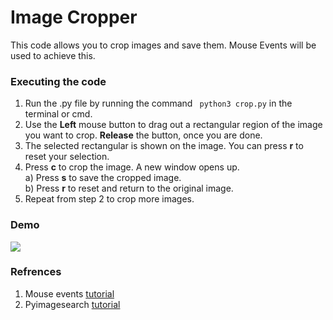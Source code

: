 # Image Cropper  
This code allows you to crop images and save them. Mouse Events will be used to achieve this.  

### Executing the code  
1. Run the .py file by running the command ``` python3 crop.py``` in the terminal or cmd.  
2. Use the **Left** mouse button to drag out a rectangular region of the image you want to crop. **Release** the button, once you are done.  
3. The selected rectangular is shown on the image. You can press **r** to reset your selection. 
4. Press **c** to crop the image. A new window opens up.  
  a) Press **s** to save the cropped image.  
  b) Press **r** to reset and return to the original image.  
5. Repeat from step 2 to crop more images.  

### Demo  
![](https://github.com/Pranjalmishra30/OpenCV-Rep/blob/master/Mini-Projects/Cropping_Images/Data/Crop_DEMO.giff)  

### Refrences  
1. Mouse events [tutorial](https://opencv-python-tutroals.readthedocs.io/en/latest/py_tutorials/py_gui/py_mouse_handling/py_mouse_handling.html)  
2. Pyimagesearch [tutorial](https://www.pyimagesearch.com/2015/03/09/capturing-mouse-click-events-with-python-and-opencv/)  
